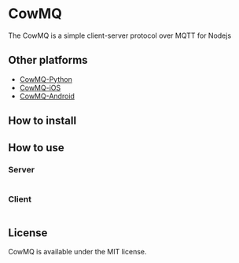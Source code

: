 # CowMQ
The CowMQ is a simple client-server protocol over MQTT for Nodejs


## Other platforms
* [CowMQ-Python](https://github.com/duncanHsu/CowMQ-Python)
* [CowMQ-iOS](https://github.com/duncanHsu/CowMQ-iOS)
* [CowMQ-Android](https://github.com/duncanHsu/CowMQ-Android)

## How to install
> 

## How to use

### Server
```
```

### Client
```
```

## License

CowMQ is available under the MIT license.
